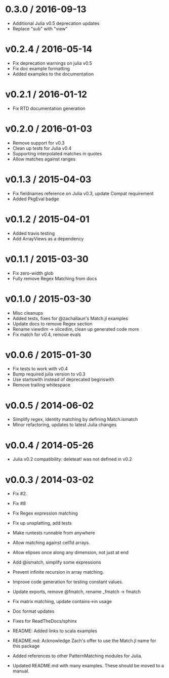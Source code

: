 
0.3.0 / 2016-09-13
==================

  * Additional Julia v0.5 deprecation updates
  * Replace "sub" with "view"

v0.2.4 / 2016-05-14
===================

  * Fix deprecation warnings on julia v0.5
  * Fix doc example formatting
  * Added examples to the documentation

v0.2.1 / 2016-01-12
===================

  * Fix RTD documentation generation

v0.2.0 / 2016-01-03
===================

  * Remove support for v0.3
  * Clean up tests for Julia v0.4
  * Supporting interpolated matches in quotes
  * Allow matches against ranges

v0.1.3 / 2015-04-03
===================

  * Fix fieldnames reference on Julia v0.3, update Compat requirement
  * Added PkgEval badge

v0.1.2 / 2015-04-01
===================

  * Added travis testing
  * Add ArrayViews as a dependency

v0.1.1 / 2015-03-30
===================

  * Fix zero-width glob
  * Fully remove Regex Matching from docs

v0.1.0 / 2015-03-30
===================

  * Misc cleanups
  * Added tests, fixes for @zachallaun's Match.jl examples
  * Update docs to remove Regex section
  * Rename viewdim -> slicedim, clean up generated code more
  * Fix match for v0.4, remove evals

v0.0.6 / 2015-01-30
===================

  * Fix tests to work with v0.4
  * Bump required julia version to v0.3
  * Use startswith instead of deprecated beginswith
  * Remove trailing whitespace

v0.0.5 / 2014-06-02
===================

  * Simplify regex, identity matching by defining Match.ismatch
  * Minor refactoring, updates to latest Julia changes

v0.0.4 / 2014-05-26
===================

  * Julia v0.2 compatibility: deleteat! was not defined in v0.2

v0.0.3 / 2014-03-02
===================

  * Fix #2.
  * Fix #8
  * Fix Regex expression matching
  * Fix up unsplatting, add tests
  * Make runtests runnable from anywhere
  * Allow matching against cell1d arrays.
  * Allow elipses once along any dimension, not just at end
  * Add @ismatch, simplify some expressions
  * Prevent infinite recursion in array matching.
  * Improve code generation for testing constant values.
  * Update exports, remove @fmatch, rename _fmatch -> fmatch
  * Fix matrix matching, update contains->in usage
  
  * Doc format updates
  * Fixes for ReadTheDocs/sphinx

  * README: Added links to scala examples
  * README.md: Acknowledge Zach's offer to use the Match.jl name for this package
  * Added references to other PatternMatching modules for Julia.
  * Updated README.md with many examples.  These should be moved to a manual.


